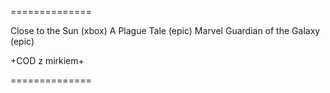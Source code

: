 ==============

Close to the Sun (xbox)
A Plague Tale (epic)
Marvel Guardian of the Galaxy (epic)

+COD z mirkiem+

==============
